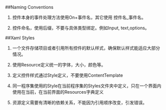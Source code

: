 ﻿
##Naming Conventions

1. 控件本身的事件处理方法使用On+事件名，其它使用 控件名_事件名。

1. 控件命名，使用后缀，不要与具体类型绑定。例如Input, text,options。

##Xaml Styles

1. 一个文件存储项目或者引用所有控件的默认样式，确保默认样式能适应大部分情况。

1. 使用Resource定义统一的字体，大小，颜色等。

1. 定义控件样式通过Style定义，不要使用ContentTemplate

1. 同一程序集使用的Style在当前程序集的Styles文件夹中定义，只在一个界面内使用在当前，在当前界面的Resources字典定义

1. 资源定义需要有清晰的依赖关系，不能因为引用顺序改变，引发错误。